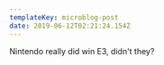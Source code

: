 ```yaml
---
templateKey: microblog-post
date: 2019-06-12T02:21:24.154Z
---
```


Nintendo really did win E3, didn't they?
